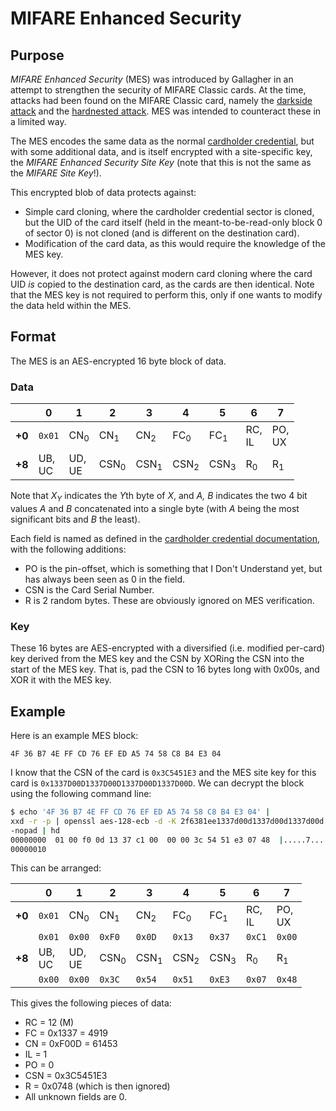 # MIFARE Enhanced Security

## Purpose

*MIFARE Enhanced Security* (MES) was introduced by Gallagher in an attempt to strengthen the security of MIFARE Classic cards. At the time, attacks had been found on the MIFARE Classic card, namely the [darkside attack](https://eprint.iacr.org/2009/137) and the [hardnested attack](http://www.cs.ru.nl/~rverdult/Ciphertext-only_Cryptanalysis_on_Hardened_Mifare_Classic_Cards-CCS_2015.pdf). MES was intended to counteract these in a limited way.

The MES encodes the same data as the normal [cardholder credential](cardholder/cardholder.md), but with some additional data, and is itself encrypted with a site-specific key, the *MIFARE Enhanced Security Site Key* (note that this is not the same as the *MIFARE Site Key*!).

This encrypted blob of data protects against:

* Simple card cloning, where the cardholder credential sector is cloned, but the UID of the card itself (held in the meant-to-be-read-only block 0 of sector 0) is not cloned (and is different on the destination card).
* Modification of the card data, as this would require the knowledge of the MES key.

However, it does not protect against modern card cloning where the card UID *is* copied to the destination card, as the cards are then identical. Note that the MES key is not required to perform this, only if one wants to modify the data held within the MES.


## Format

The MES is an AES-encrypted 16 byte block of data.

### Data

| &nbsp; | 0 | 1 | 2 | 3 | 4 | 5 | 6 | 7 |
|--------|---|---|---|---|---|---|---|---|
| **+0** | `0x01` | CN<sub>0</sub> | CN<sub>1</sub> | CN<sub>2</sub> | FC<sub>0</sub> | FC<sub>1</sub> | RC,<br>IL | PO,<br>UX |
| **+8** |  UB,<br>UC | UD,<br>UE | CSN<sub>0</sub> | CSN<sub>1</sub> | CSN<sub>2</sub> | CSN<sub>3</sub> | R<sub>0</sub> | R<sub>1</sub> |

Note that *X<sub>Y</sub>* indicates the *Y*th byte of *X*, and *A, B* indicates the two 4 bit values *A* and *B* concatenated into a single byte (with *A* being the most significant bits and *B* the least).

Each field is named as defined in the [cardholder credential documentation](cardholder/cardholder.md), with the following additions:

* PO is the pin-offset, which is something that I Don't Understand yet, but has always been seen as 0 in the field.
* CSN is the Card Serial Number.
* R is 2 random bytes. These are obviously ignored on MES verification.

### Key

These 16 bytes are AES-encrypted with a diversified (i.e. modified per-card) key derived from the MES key and the CSN by XORing the CSN into the start of the MES key. That is, pad the CSN to 16 bytes long with 0x00s, and XOR it with the MES key.


## Example

Here is an example MES block:

```
4F 36 B7 4E FF CD 76 EF ED A5 74 58 C8 B4 E3 04
```

I know that the CSN of the card is `0x3C5451E3` and the MES site key for this card is `0x1337D00D1337D00D1337D00D1337D00D`. We can decrypt the block using the following command line:

```bash
$ echo '4F 36 B7 4E FF CD 76 EF ED A5 74 58 C8 B4 E3 04' |
xxd -r -p | openssl aes-128-ecb -d -K 2f6381ee1337d00d1337d00d1337d00d
-nopad | hd
00000000  01 00 f0 0d 13 37 c1 00  00 00 3c 54 51 e3 07 48  |.....7....<TQ..H|
00000010
```

This can be arranged:

| &nbsp; | 0 | 1 | 2 | 3 | 4 | 5 | 6 | 7 |
|--------|---|---|---|---|---|---|---|---|
| **+0** | `0x01` | CN<sub>0</sub> | CN<sub>1</sub> | CN<sub>2</sub> | FC<sub>0</sub> | FC<sub>1</sub> | RC,<br>IL | PO,<br>UX |
|        | `0x01` | `0x00` | `0xF0` | `0x0D` | `0x13` | `0x37` | `0xC1` | `0x00` |
| **+8** |  UB,<br>UC | UD,<br>UE | CSN<sub>0</sub> | CSN<sub>1</sub> | CSN<sub>2</sub> | CSN<sub>3</sub> | R<sub>0</sub> | R<sub>1</sub> |
|        | `0x00` | `0x00` | `0x3C` | `0x54` | `0x51` | `0xE3` | `0x07` | `0x48` |

This gives the following pieces of data:

* RC = 12 (M)
* FC = 0x1337 = 4919
* CN = 0xF00D = 61453
* IL = 1
* PO = 0
* CSN = 0x3C5451E3
* R = 0x0748 (which is then ignored)
* All unknown fields are 0.
